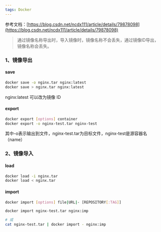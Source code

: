 ```yaml
---
tags: Docker
---
```


参考文档：[https://blog.csdn.net/ncdx111/article/details/79878098](https://blog.csdn.net/ncdx111/article/details/79878098)

> 通过镜像名称导出时，导入镜像时，镜像名称不会丢失，通过镜像ID导出，镜像名称会丢失。


### 1、镜像导出
#### save

```bash
docker save -o nginx.tar nginx:latest
docker save > nginx.tar nginx:latest
```

nginx:latest 可以改为镜像 ID

#### export

```bash
docker export [options] container
docker export -o nginx-test.tar nginx-test
```

其中-o表示输出到文件，nginx-test.tar为目标文件，nginx-test是源容器名（name）

### 2、镜像导入
#### load

```bash
docker load -i nginx.tar
docker load < nginx.tar
```

#### import

```bash
docker import [options] file|URL|- [REPOSITORY[:TAG]]
```

```bash
docker import nginx-test.tar nginx:imp

# 或
cat nginx-test.tar | docker import - nginx:imp
```
